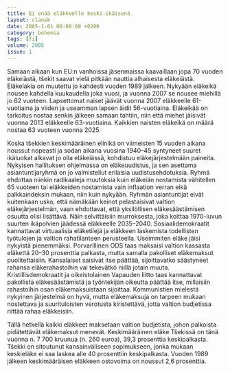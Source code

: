 ```yaml
---
title: Ei enää eläkkeelle keski-ikäisenä
layout: clanek
date: 2005-1-01 00:00:00 +0200
category: bohemia
tags: [fi]
volume: 2005
issue: 1
---
```

  
Samaan aikaan kun EU:n vanhoissa jäsenmaissa kaavaillaan jopa 70 vuoden eläkeiästä, tšekit saavat vielä pitkään nauttia alhaisesta eläkeiästä. Eläkelakia on muutettu jo kahdesti vuoden 1989 jälkeen. Nykyään eläkeikä nousee kahdella kuukaudella joka vuosi, ja vuonna 2007 se nousee miehillä jo 62 vuoteen. Lapsettomat naiset jäävät vuonna 2007 eläkkeelle 61-vuotiaina ja viiden ja useamman lapsen äidit 56-vuotiaina. Eläkeikää on tarkoitus nostaa senkin jälkeen samaan tahtiin, niin että miehet jäisivät vuonna 2013 eläkkeelle 63-vuotiaina. Kaikkien naisten eläkeikä on määrä nostaa 63 vuoteen vuonna 2025.

Koska tšekkien keskimääräinen elinikä on viimeisten 15 vuoden aikana noussut nopeasti ja sodan aikana vuosina 1940–45 syntyneet suuret ikäluokat alkavat jo olla eläkeiässä, kohdistuu eläkejärjestelmään paineita. Nykyisen hallituksen ohjelmassa on eläkeuudistus, ja sen asettama asiantuntijaryhmä on jo valmistellut erilaisia uudistusehdotuksia. Ryhmä ehdottaa niinkin radikaaleja muutoksia kuin eläkeiän nostamista vähitellen 65 vuoteen tai eläkkeiden nostamista vain inflaation verran eikä palkkaindeksin mukaan, niin kuin nykyään. Ryhmän asiantuntijat eivät kuitenkaan usko, että nämäkään keinot pelastaisivat valtion eläkejärjestelmän, vaan ehdottavat, että yksilöllisen eläkesäästämisen osuutta olisi lisättävä. Näin selvittäisiin murroksesta, joka koittaa 1970-luvun suurten ikäpolvien jäädessä eläkkeelle 2035–2040. Sosiaalidemokraatit kannattavat virtuaalisia eläketilejä ja eläkkeen laskemista todellisten työtulojen ja valtion rahatilanteen perusteella. Useimmiten eläke jäisi nykyistä pienemmäksi. Porvarillinen ODS taas maksaisi valtion kassasta eläkettä 20–30 prosenttia palkasta, mutta samalla pakolliset eläkemaksut puolitettaisiin. Kansalaiset saisivat itse päättää, sijoittavatko säästyneet rahansa eläkerahastoihin vai tekevätkö niillä jotain muuta. Kristillisdemokraatit ja oikeistolainen Vapauden liitto taas kannattavat pakollista eläkesäästämistä ja työntekijän oikeutta päättää itse, millaisiin rahastoihin osan eläkemaksuistaan sijoittaa. Kommunistien mielestä nykyinen järjestelmä on hyvä, mutta eläkemaksuja on tarpeen mukaan nostettava ja suurituloisten verotusta kiristettävä, jotta valtion budjetissa riittää rahaa eläkkeisiin.

Tällä hetkellä kaikki eläkkeet maksetaan valtion budjetista, johon palkoista pidätettävät eläkemaksut menevät. Keskimääräinen eläke Tšekissä on tänä vuonna n. 7 700 kruunua (n. 260 euroa), 39,3 prosenttia keskipalkasta. Tšekki on sitoutunut kansainväliseen sopimukseen, jonka mukaan keskieläke ei saa laskea alle 40 prosenttiin keskipalkasta. Vuoden 1989 jälkeen keskimääräisen eläkkeen ostovoima on noussut 2,6 prosenttia. 